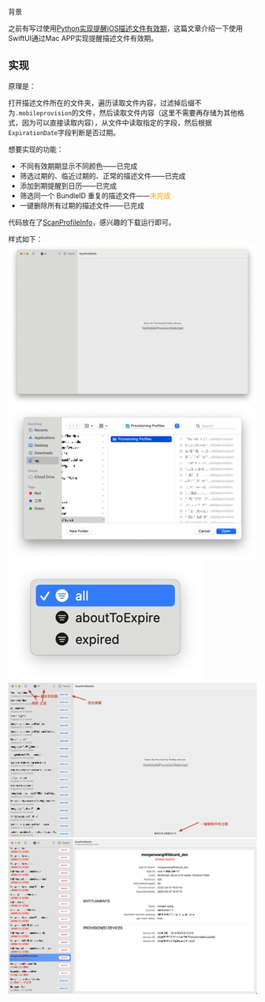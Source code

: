 背景

之前有写过使用[Python实现提醒iOS描述文件有效期](https://morganwang.cn/2024/04/19/Mac扫描iOS描述文件/#more)，这篇文章介绍一下使用SwiftUI通过Mac APP实现提醒描述文件有效期。

<!--more-->



## 实现

原理是：


打开描述文件所在的文件夹，遍历读取文件内容，过滤掉后缀不为`.mobileprovision`的文件，然后读取文件内容（这里不需要再存储为其他格式，因为可以直接读取内容），从文件中读取指定的字段，然后根据`ExpirationDate`字段判断是否过期。

想要实现的功能：
- 不同有效期期显示不同颜色——已完成
- 筛选过期的、临近过期的、正常的描述文件——已完成
- 添加到期提醒到日历——已完成
- 筛选同一个 BundleID 重复的描述文件——<font color="orange">未完成</font>
- 一键删除所有过期的描述文件——已完成


代码放在了[ScanProfileInfo](https://github.com/mokong/ScanProfileInfo)，感兴趣的下载运行即可。


样式如下：
![](https://raw.githubusercontent.com/mokong/BlogImages/main/ScanProfileInfo-1.jpg)
![](https://raw.githubusercontent.com/mokong/BlogImages/main/ScanProfileInfo-2.jpg)
![](https://raw.githubusercontent.com/mokong/BlogImages/main/ScanProfileInfo-3.jpg)
![](https://raw.githubusercontent.com/mokong/BlogImages/main/ScanProfileInfo-4.jpg)
![](https://raw.githubusercontent.com/mokong/BlogImages/main/ScanProfileInfo-5.jpg)
